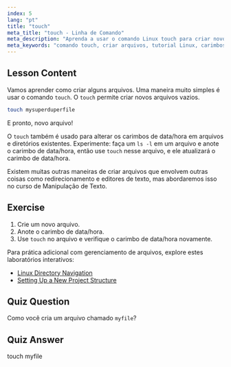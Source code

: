 ```yaml
---
index: 5
lang: "pt"
title: "touch"
meta_title: "touch - Linha de Comando"
meta_description: "Aprenda a usar o comando Linux touch para criar novos arquivos e atualizar carimbos de data/hora. Este guia para iniciantes ajuda você a entender o gerenciamento de arquivos."
meta_keywords: "comando touch, criar arquivos, tutorial Linux, carimbos de data/hora de arquivos, Linux para iniciantes, guia Linux, comandos básicos"
---
```


## Lesson Content

Vamos aprender como criar alguns arquivos. Uma maneira muito simples é usar o comando `touch`. O `touch` permite criar novos arquivos vazios.

```bash
touch mysuperduperfile
```

E pronto, novo arquivo!

O `touch` também é usado para alterar os carimbos de data/hora em arquivos e diretórios existentes. Experimente: faça um `ls -l` em um arquivo e anote o carimbo de data/hora, então use `touch` nesse arquivo, e ele atualizará o carimbo de data/hora.

Existem muitas outras maneiras de criar arquivos que envolvem outras coisas como redirecionamento e editores de texto, mas abordaremos isso no curso de Manipulação de Texto.

## Exercise

1. Crie um novo arquivo.
2. Anote o carimbo de data/hora.
3. Use `touch` no arquivo e verifique o carimbo de data/hora novamente.

Para prática adicional com gerenciamento de arquivos, explore estes laboratórios interativos:

- [Linux Directory Navigation](https://labex.io/pt/labs/linux-directory-navigation-387844)
- [Setting Up a New Project Structure](https://labex.io/pt/labs/linux-setting-up-a-new-project-structure-387859)

## Quiz Question

Como você cria um arquivo chamado `myfile`?

## Quiz Answer

touch myfile
